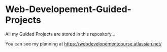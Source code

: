 # Web-Developement-Guided-Projects
All my Guided Projects are stored in this repository...

You can see my planning at https://webdevelopementcourse.atlassian.net/
